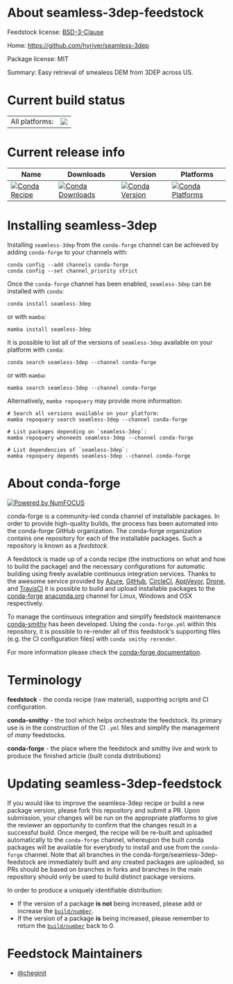 About seamless-3dep-feedstock
=============================

Feedstock license: [BSD-3-Clause](https://github.com/conda-forge/seamless-3dep-feedstock/blob/main/LICENSE.txt)

Home: https://github.com/hyriver/seamless-3dep

Package license: MIT

Summary: Easy retrieval of smealess DEM from 3DEP across US.

Current build status
====================


<table><tr><td>All platforms:</td>
    <td>
      <a href="https://dev.azure.com/conda-forge/feedstock-builds/_build/latest?definitionId=24577&branchName=main">
        <img src="https://dev.azure.com/conda-forge/feedstock-builds/_apis/build/status/seamless-3dep-feedstock?branchName=main">
      </a>
    </td>
  </tr>
</table>

Current release info
====================

| Name | Downloads | Version | Platforms |
| --- | --- | --- | --- |
| [![Conda Recipe](https://img.shields.io/badge/recipe-seamless--3dep-green.svg)](https://anaconda.org/conda-forge/seamless-3dep) | [![Conda Downloads](https://img.shields.io/conda/dn/conda-forge/seamless-3dep.svg)](https://anaconda.org/conda-forge/seamless-3dep) | [![Conda Version](https://img.shields.io/conda/vn/conda-forge/seamless-3dep.svg)](https://anaconda.org/conda-forge/seamless-3dep) | [![Conda Platforms](https://img.shields.io/conda/pn/conda-forge/seamless-3dep.svg)](https://anaconda.org/conda-forge/seamless-3dep) |

Installing seamless-3dep
========================

Installing `seamless-3dep` from the `conda-forge` channel can be achieved by adding `conda-forge` to your channels with:

```
conda config --add channels conda-forge
conda config --set channel_priority strict
```

Once the `conda-forge` channel has been enabled, `seamless-3dep` can be installed with `conda`:

```
conda install seamless-3dep
```

or with `mamba`:

```
mamba install seamless-3dep
```

It is possible to list all of the versions of `seamless-3dep` available on your platform with `conda`:

```
conda search seamless-3dep --channel conda-forge
```

or with `mamba`:

```
mamba search seamless-3dep --channel conda-forge
```

Alternatively, `mamba repoquery` may provide more information:

```
# Search all versions available on your platform:
mamba repoquery search seamless-3dep --channel conda-forge

# List packages depending on `seamless-3dep`:
mamba repoquery whoneeds seamless-3dep --channel conda-forge

# List dependencies of `seamless-3dep`:
mamba repoquery depends seamless-3dep --channel conda-forge
```


About conda-forge
=================

[![Powered by
NumFOCUS](https://img.shields.io/badge/powered%20by-NumFOCUS-orange.svg?style=flat&colorA=E1523D&colorB=007D8A)](https://numfocus.org)

conda-forge is a community-led conda channel of installable packages.
In order to provide high-quality builds, the process has been automated into the
conda-forge GitHub organization. The conda-forge organization contains one repository
for each of the installable packages. Such a repository is known as a *feedstock*.

A feedstock is made up of a conda recipe (the instructions on what and how to build
the package) and the necessary configurations for automatic building using freely
available continuous integration services. Thanks to the awesome service provided by
[Azure](https://azure.microsoft.com/en-us/services/devops/), [GitHub](https://github.com/),
[CircleCI](https://circleci.com/), [AppVeyor](https://www.appveyor.com/),
[Drone](https://cloud.drone.io/welcome), and [TravisCI](https://travis-ci.com/)
it is possible to build and upload installable packages to the
[conda-forge](https://anaconda.org/conda-forge) [anaconda.org](https://anaconda.org/)
channel for Linux, Windows and OSX respectively.

To manage the continuous integration and simplify feedstock maintenance
[conda-smithy](https://github.com/conda-forge/conda-smithy) has been developed.
Using the ``conda-forge.yml`` within this repository, it is possible to re-render all of
this feedstock's supporting files (e.g. the CI configuration files) with ``conda smithy rerender``.

For more information please check the [conda-forge documentation](https://conda-forge.org/docs/).

Terminology
===========

**feedstock** - the conda recipe (raw material), supporting scripts and CI configuration.

**conda-smithy** - the tool which helps orchestrate the feedstock.
                   Its primary use is in the construction of the CI ``.yml`` files
                   and simplify the management of *many* feedstocks.

**conda-forge** - the place where the feedstock and smithy live and work to
                  produce the finished article (built conda distributions)


Updating seamless-3dep-feedstock
================================

If you would like to improve the seamless-3dep recipe or build a new
package version, please fork this repository and submit a PR. Upon submission,
your changes will be run on the appropriate platforms to give the reviewer an
opportunity to confirm that the changes result in a successful build. Once
merged, the recipe will be re-built and uploaded automatically to the
`conda-forge` channel, whereupon the built conda packages will be available for
everybody to install and use from the `conda-forge` channel.
Note that all branches in the conda-forge/seamless-3dep-feedstock are
immediately built and any created packages are uploaded, so PRs should be based
on branches in forks and branches in the main repository should only be used to
build distinct package versions.

In order to produce a uniquely identifiable distribution:
 * If the version of a package **is not** being increased, please add or increase
   the [``build/number``](https://docs.conda.io/projects/conda-build/en/latest/resources/define-metadata.html#build-number-and-string).
 * If the version of a package **is** being increased, please remember to return
   the [``build/number``](https://docs.conda.io/projects/conda-build/en/latest/resources/define-metadata.html#build-number-and-string)
   back to 0.

Feedstock Maintainers
=====================

* [@cheginit](https://github.com/cheginit/)


<!-- dummy commit to enable rerendering -->

